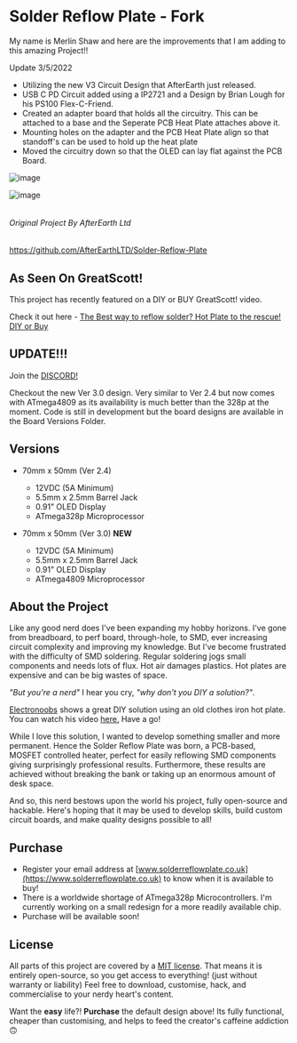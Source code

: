 # **Solder Reflow Plate - Fork** #

My name is Merlin Shaw and here are the improvements that I am adding to this amazing Project!!

Update 3/5/2022
- Utilizing the new V3 Circuit Design that AfterEarth just released.
- USB C PD Circuit added using a IP2721 and a Design by Brian Lough for his PS100 Flex-C-Friend.
- Created an adapter board that holds all the circuitry.  This can be attached to a base and the Seperate PCB Heat Plate attaches above it.
- Mounting holes on the adapter and the PCB Heat Plate align so that standoff's can be used to hold up the heat plate
- Moved the circuitry down so that the OLED can lay flat against the PCB Board.

![image](https://user-images.githubusercontent.com/70423454/156940209-8f9bfcf4-19b1-4c5f-be6c-8bba423427ee.png)

![image](https://user-images.githubusercontent.com/70423454/156909184-379395d1-bbc4-404d-af9d-8d8450d88566.png)


######

###### Original Project By AfterEarth Ltd
https://github.com/AfterEarthLTD/Solder-Reflow-Plate

## As Seen On GreatScott! 

This project has recently featured on a DIY or BUY GreatScott! video.

Check it out here - [The Best way to reflow solder? Hot Plate to the rescue! DIY or Buy](https://www.youtube.com/watch?v=QarizoUnRfk)

## UPDATE!!!

Join the [DISCORD!](https://discord.gg/T9dxeRmY)

Checkout the new Ver 3.0 design. Very similar to Ver 2.4 but now comes with ATmega4809 as its availability is much better than the 328p at the moment. Code is still in development but the board designs are available in the Board Versions Folder.

## Versions

- 70mm x 50mm (Ver 2.4)
  - 12VDC (5A Minimum)
  - 5.5mm x 2.5mm Barrel Jack
  - 0.91" OLED Display
  - ATmega328p Microprocessor

- 70mm x 50mm (Ver 3.0) **NEW**
  - 12VDC (5A Minimum)
  - 5.5mm x 2.5mm Barrel Jack
  - 0.91" OLED Display
  - ATmega4809 Microprocessor

## About the Project

Like any good nerd does I've been expanding my hobby horizons.
I've gone from breadboard, to perf board, through-hole, to SMD, ever increasing circuit complexity and improving my knowledge.
But I've become frustrated with the difficulty of SMD soldering.
Regular soldering jogs small components and needs lots of flux.
Hot air damages plastics.
Hot plates are expensive and can be big wastes of space.

*"But you're a nerd"* I hear you cry, *"why don't you DIY a solution?"*.

[Electronoobs](https://www.youtube.com/channel/UCjiVhIvGmRZixSzupD0sS9Q) shows a great DIY solution using an old clothes iron hot plate.
You can watch his video [here.](https://www.youtube.com/watch?v=C7blZigaaaA)
Have a go!

While I love this solution, I wanted to develop something smaller and more permanent.
Hence the Solder Reflow Plate was born, a PCB-based, MOSFET controlled heater, perfect for easily reflowing SMD components giving surprisingly professional results. Furthermore, these results are achieved without breaking the bank or taking up an enormous amount of desk space.

And so, this nerd bestows upon the world his project, fully open-source and hackable.
Here's hoping that it may be used to develop skills, build custom circuit boards, and make quality designs possible to all!

## Purchase

- Register your email address at [www.solderreflowplate.co.uk](https://www.solderreflowplate.co.uk) to know when it is available to buy!
- There is a worldwide shortage of ATmega328p Microcontrollers. I'm currently working on a small redesign for a more readily available chip.
- Purchase will be available soon!

## License

All parts of this project are covered by a [MIT license](LICENSE).
That means it is entirely open-source, so you get access to everything! (just without warranty or liability)
Feel free to download, customise, hack, and commercialise to your nerdy heart's content.

Want the **easy** life?!
**Purchase** the default design above!
Its fully functional, cheaper than customising, and helps to feed the creator's caffeine addiction 🙃
